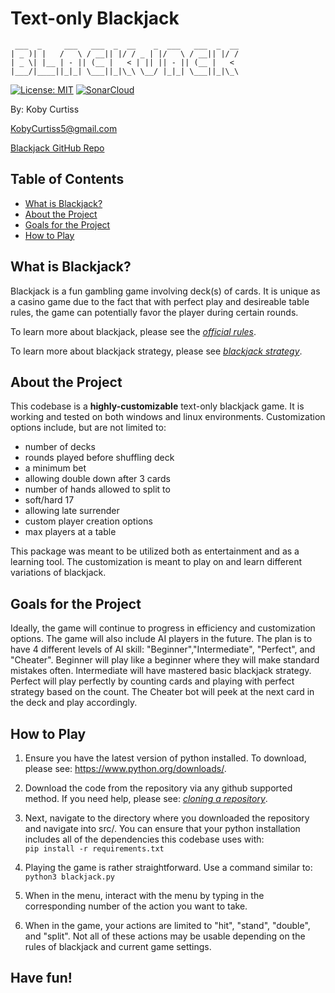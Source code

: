 # Text-only Blackjack

     ___  _     ___   ___  _  __    _  ___   ___  _  __
    | _ )| |   /   \ / __|| |/ / _ | |/   \ / __|| |/ /
    | _ \| |__ | - || (__ |   < | || || - || (__ |   <
    |___/|____||_|_| \___||_|\_\ \__/ |_|_| \___||_|\_\

 [![License: MIT](https://img.shields.io/badge/License-MIT-green.svg)](https://opensource.org/licenses/MIT)
 [![SonarCloud](https://sonarcloud.io/images/project_badges/sonarcloud-black.svg)](https://sonarcloud.io/summary/new_code?id=CustomizableBlackjack)

By: Koby Curtiss

<KobyCurtiss5@gmail.com>

[Blackjack GitHub Repo](https://github.com/KCurtiss5/customizable-blackjack)

## Table of Contents

- [What is Blackjack?](#what-is-blackjack)
- [About the Project](#about-the-project)
- [Goals for the Project](#goals-for-the-project)
- [How to Play](#how-to-play)

## What is Blackjack?

Blackjack is a fun gambling game involving deck(s) of cards. It is unique as a casino game due to the fact that with perfect play and desireable table rules, the game can potentially favor the player during certain rounds.
  
  To learn more about blackjack, please see the *[official rules](https://www.blackjack.org/blackjack/how-to-play/)*.
  
  To learn more about blackjack strategy, please see *[blackjack strategy](https://www.blackjack.org/blackjack/strategy/)*.

## About the Project

This codebase is a **highly-customizable** text-only blackjack game. It is working and tested on both windows and linux environments. Customization options include, but are not limited to:

- number of decks
- rounds played before shuffling deck
- a minimum bet
- allowing double down after 3 cards
- number of hands allowed to split to
- soft/hard 17
- allowing late surrender
- custom player creation options
- max players at a table

This package was meant to be utilized both as entertainment and as a learning tool. The customization is meant to play on and learn different variations of blackjack.

## Goals for the Project

Ideally, the game will continue to progress in efficiency and customization options. The game will also include AI players in the future. The plan is to have 4 different levels of AI skill: "Beginner","Intermediate", "Perfect", and "Cheater". Beginner will play like a beginner where they will make standard mistakes often. Intermediate will have mastered basic blackjack strategy. Perfect will play perfectly by counting cards and playing with perfect strategy based on the count. The Cheater bot will peek at the next card in the deck and play accordingly.

## How to Play

1. Ensure you have the latest version of python installed. To download, please see: <https://www.python.org/downloads/>.

2. Download the code from the repository via any github supported method. If you need help, please see: *[cloning a repository](https://docs.github.com/en/repositories/creating-and-managing-repositories/cloning-a-repository)*.

3. Next, navigate to the directory where you downloaded the repository and navigate into src/. You can ensure that your python installation includes all of the dependencies this codebase uses with:  
 `pip install -r requirements.txt`

4. Playing the game is rather straightforward. Use a command similar to: `python3 blackjack.py`
5. When in the menu, interact with the menu by typing in the corresponding number of the action you want to take.
6. When in the game, your actions are limited to "hit", "stand", "double", and "split". Not all of these actions may be usable depending on the rules of blackjack and current game settings.

## Have fun!

